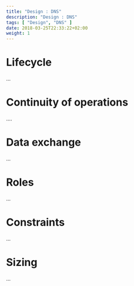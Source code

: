 ```yaml
---
title: "Design : DNS"
description: "Design : DNS"
tags: [ "Design", "DNS" ]
date: 2018-03-25T22:33:22+02:00
weight: 1
---
```

# Lifecycle 

...

# Continuity of operations

....

# Data exchange

...

# Roles 

...

# Constraints

...

# Sizing

...